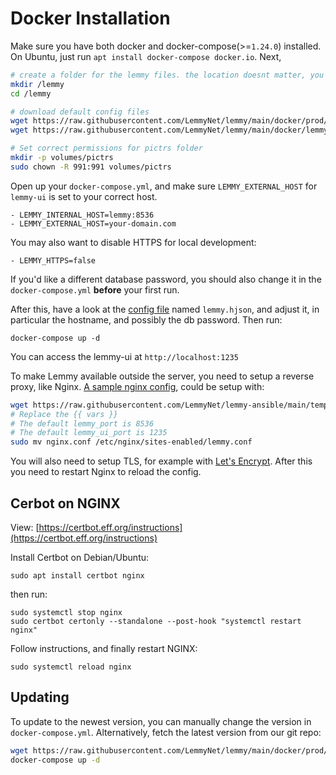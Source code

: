 # Docker Installation

Make sure you have both docker and docker-compose(>=`1.24.0`) installed. On Ubuntu, just run `apt install docker-compose docker.io`. Next, 

```bash
# create a folder for the lemmy files. the location doesnt matter, you can put this anywhere you want
mkdir /lemmy
cd /lemmy

# download default config files
wget https://raw.githubusercontent.com/LemmyNet/lemmy/main/docker/prod/docker-compose.yml
wget https://raw.githubusercontent.com/LemmyNet/lemmy/main/docker/lemmy.hjson

# Set correct permissions for pictrs folder
mkdir -p volumes/pictrs
sudo chown -R 991:991 volumes/pictrs
```

Open up your `docker-compose.yml`, and make sure `LEMMY_EXTERNAL_HOST` for `lemmy-ui` is set to your correct host.

```
- LEMMY_INTERNAL_HOST=lemmy:8536
- LEMMY_EXTERNAL_HOST=your-domain.com
```

You may also want to disable HTTPS for local development:

```
- LEMMY_HTTPS=false
```

If you'd like a different database password, you should also change it in the `docker-compose.yml` **before** your first run.

After this, have a look at the [config file](configuration.md) named `lemmy.hjson`, and adjust it, in particular the hostname, and possibly the db password. Then run:

`docker-compose up -d`

You can access the lemmy-ui at `http://localhost:1235`

To make Lemmy available outside the server, you need to setup a reverse proxy, like Nginx. [A sample nginx config](https://github.com/LemmyNet/lemmy-ansible/blob/main/templates/nginx.conf), could be setup with:

```bash
wget https://raw.githubusercontent.com/LemmyNet/lemmy-ansible/main/templates/nginx.conf
# Replace the {{ vars }}
# The default lemmy_port is 8536
# The default lemmy_ui_port is 1235
sudo mv nginx.conf /etc/nginx/sites-enabled/lemmy.conf
```

You will also need to setup TLS, for example with [Let's Encrypt](https://letsencrypt.org/). After this you need to restart Nginx to reload the config.

## Cerbot on NGINX

View: [https://certbot.eff.org/instructions](https://certbot.eff.org/instructions)

Install Certbot on Debian/Ubuntu: 
```
sudo apt install certbot nginx 
```

then run:

```
sudo systemctl stop nginx
sudo certbot certonly --standalone --post-hook "systemctl restart nginx"
```

Follow instructions, and finally restart NGINX:

```
sudo systemctl reload nginx
```

## Updating

To update to the newest version, you can manually change the version in `docker-compose.yml`. Alternatively, fetch the latest version from our git repo:

```bash
wget https://raw.githubusercontent.com/LemmyNet/lemmy/main/docker/prod/docker-compose.yml
docker-compose up -d
```
